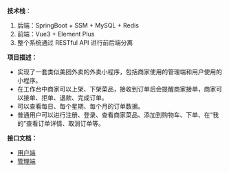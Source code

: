 **技术栈**：

1. 后端：SpringBoot + SSM + MySQL + Redis
2. 前端：Vue3 + Element Plus
3. 整个系统通过 RESTful API 进行前后端分离

**项目描述：**

- 实现了一套类似美团外卖的外卖小程序，包括商家使用的管理端和用户使用的小程序。
- 在工作台中商家可以上架、下架菜品，接收到订单后会提醒商家接单，商家可以接单、拒单、退款、完成订单。
- 可以查看每日、每个星期、每个月的订单数据。
- 普通用户可以进行注册、登录、查看商家菜品、添加到购物车、下单、在“我的”查看订单详情、取消订单等。

**接口文档：**

- [用户端](https://yapi.pro/project/207138/interface/api)
- [管理端](https://yapi.pro/project/207147/interface/api)
